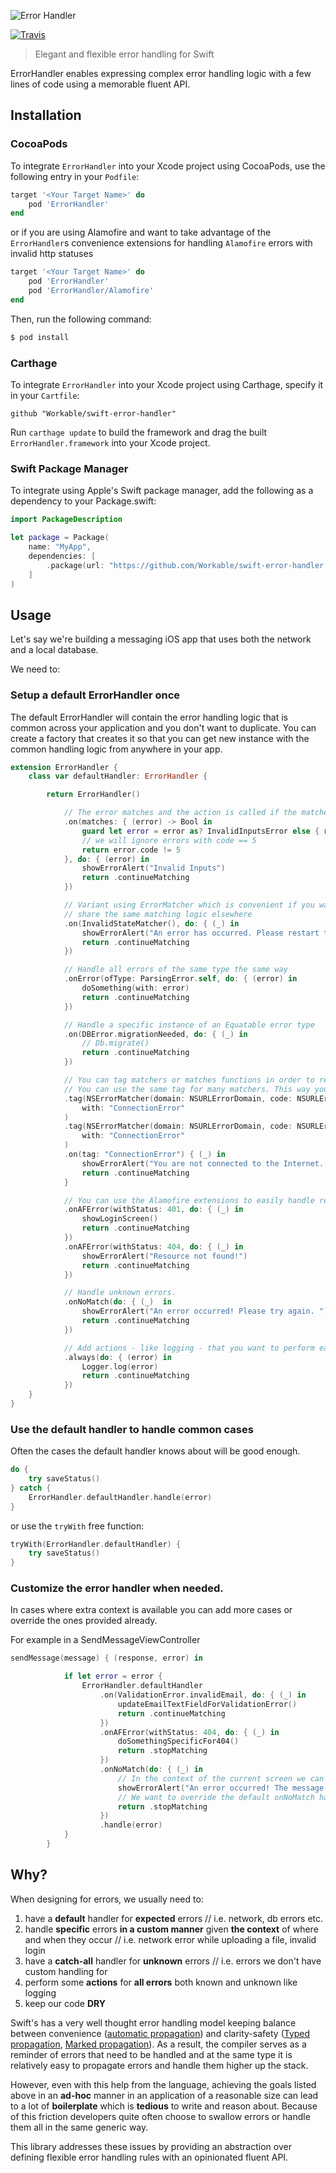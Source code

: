 ![Error Handler](https://github.com/Workable/swift-error-handler/blob/master/ErrorHandler.png)

[![Travis](https://travis-ci.org/Workable/swift-error-handler.svg?branch=master)](https://travis-ci.org/Workable/swift-error-handler)

> Elegant and flexible error handling for Swift

ErrorHandler enables expressing complex error handling logic with a few lines of code using a memorable fluent API.


## Installation

### CocoaPods

To integrate `ErrorHandler` into your Xcode project using CocoaPods, use the following entry in your `Podfile`:

```ruby
target '<Your Target Name>' do
    pod 'ErrorHandler'
end
```

or if you are using Alamofire and want to take advantage of the `ErrorHandler`s convenience extensions for handling `Alamofire` errors with  invalid http statuses


```ruby
target '<Your Target Name>' do
    pod 'ErrorHandler'
    pod 'ErrorHandler/Alamofire'
end
```

Then, run the following command:

```bash
$ pod install
```

### Carthage

To integrate `ErrorHandler` into your Xcode project using Carthage, specify it in your `Cartfile`:

```ogdl
github "Workable/swift-error-handler"
```

Run `carthage update` to build the framework and drag the built `ErrorHandler.framework` into your Xcode project.

### Swift Package Manager

To integrate using Apple's Swift package manager, add the following as a dependency to your Package.swift:

```swift
import PackageDescription

let package = Package(
    name: "MyApp",
    dependencies: [
        .package(url: "https://github.com/Workable/swift-error-handler.git", from: "0.8")
    ]
)
```


## Usage

Let's say we're building a messaging iOS app that uses both the network and a local database.

We need to:

### Setup a default ErrorHandler once

The default ErrorHandler will contain the error handling logic that is common across your application and you don't want to duplicate. You can create a factory that creates it so that you can get new instance with the common handling logic from anywhere in your app.

```swift
extension ErrorHandler {
    class var defaultHandler: ErrorHandler {

        return ErrorHandler()

            // Τhe error matches and the action is called if the matches closure returns true
            .on(matches: { (error) -> Bool in
                guard let error = error as? InvalidInputsError else { return false }
                // we will ignore errors with code == 5
                return error.code != 5
            }, do: { (error) in
                showErrorAlert("Invalid Inputs")
                return .continueMatching
            })

            // Variant using ErrorMatcher which is convenient if you want to
            // share the same matching logic elsewhere
            .on(InvalidStateMatcher(), do: { (_) in
                showErrorAlert("An error has occurred. Please restart the app.")
                return .continueMatching
            })

            // Handle all errors of the same type the same way
            .onError(ofType: ParsingError.self, do: { (error) in
                doSomething(with: error)
                return .continueMatching
            })

            // Handle a specific instance of an Equatable error type
            .on(DBError.migrationNeeded, do: { (_) in
                // Db.migrate()
                return .continueMatching
            })

            // You can tag matchers or matches functions in order to reuse them with a more memorable alias.
            // You can use the same tag for many matchers. This way you can group them and handle their errors together.
            .tag(NSErrorMatcher(domain: NSURLErrorDomain, code: NSURLErrorNetworkConnectionLost),
                with: "ConnectionError"
            )
            .tag(NSErrorMatcher(domain: NSURLErrorDomain, code: NSURLErrorNotConnectedToInternet),
                with: "ConnectionError"
            )
            .on(tag: "ConnectionError") { (_) in
                showErrorAlert("You are not connected to the Internet. Please check your connection and retry.")
                return .continueMatching
            }

            // You can use the Alamofire extensions to easily handle responses with invalid http status
            .onAFError(withStatus: 401, do: { (_) in
                showLoginScreen()
                return .continueMatching
            })
            .onAFError(withStatus: 404, do: { (_) in
                showErrorAlert("Resource not found!")
                return .continueMatching
            })

            // Handle unknown errors.
            .onNoMatch(do: { (_)  in
                showErrorAlert("An error occurred! Please try again. ")
                return .continueMatching
            })

            // Add actions - like logging - that you want to perform each time - whether the error was matched or not
            .always(do: { (error) in
                Logger.log(error)
                return .continueMatching
            })
    }
}
```
### Use the default handler to handle common cases

Often the cases the default handler knows about will be good enough.

```swift
do {
    try saveStatus()
} catch {
    ErrorHandler.defaultHandler.handle(error)
}
```

or use the `tryWith` free function:

```swift
tryWith(ErrorHandler.defaultHandler) {
    try saveStatus()
}
```
### Customize the error handler when needed.

In cases where extra context is available you can add more cases or override the ones provided already.

For example in a SendMessageViewController

```swift
sendMessage(message) { (response, error) in

            if let error = error {
                ErrorHandler.defaultHandler
                    .on(ValidationError.invalidEmail, do: { (_) in
                        updateEmailTextFieldForValidationError()
                        return .continueMatching
                    })
                    .onAFError(withStatus: 404, do: { (_) in
                        doSomethingSpecificFor404()
                        return .stopMatching
                    })
                    .onNoMatch(do: { (_) in
                        // In the context of the current screen we can provide a better message.
                        showErrorAlert("An error occurred! The message has not been sent.")
                        // We want to override the default onNoMatch handling so we stop searching for other matches.
                        return .stopMatching
                    })
                    .handle(error)
            }
        }
```


## Why?

When designing for errors, we usually need to:

1. have a **default** handler for **expected** errors
   // i.e. network, db errors etc.
2. handle **specific** errors **in a custom manner** given **the context**  of where and when they occur
   // i.e. network error while uploading a file, invalid login
3. have a **catch-all** handler for **unknown** errors
   // i.e. errors we don't have custom handling for
4. perform some **actions** for **all errors** both known and unknown like logging
5. keep our code **DRY**

Swift's has a very well thought error handling model keeping balance between convenience ([automatic propagation](https://github.com/apple/swift/blob/master/docs/ErrorHandlingRationale.rst#automatic-propagation)) and clarity-safety ([Typed propagation](https://github.com/apple/swift/blob/master/docs/ErrorHandlingRationale.rst#id3), [Marked propagation](https://github.com/apple/swift/blob/master/docs/ErrorHandlingRationale.rst#id4)). As a result, the compiler serves as a reminder of errors that need to be handled and at the same type it is relatively easy to propagate errors and handle them higher up the stack.

However, even with this help from the language, achieving the goals listed above in an **ad-hoc** manner in an application of a reasonable size can lead to a lot of **boilerplate** which is **tedious** to write and reason about. Because of this friction developers quite often choose to swallow errors or handle them all in the same generic way.

This library addresses these issues by providing an abstraction over defining flexible error handling rules with an opinionated fluent API.

